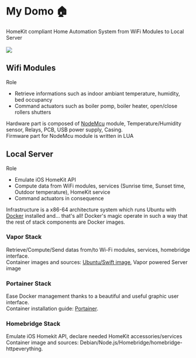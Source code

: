 # My Domo 🏠
HomeKit compliant Home Automation System from WiFi Modules to Local Server
<br><br>
![](https://docs.google.com/uc?id=0BxOSr4OUvNOfcnctd2lLZnZXeU0)
<br>
## Wifi Modules
Role
- Retrieve informations such as indoor ambiant temperature, humidity, bed occupancy
- Command actuators such as boiler pomp, boiler heater, open/close rollers shutters

Hardware part is composed of [NodeMcu](http://nodemcu.com/index_en.html) module, Temperature/Humidity sensor, Relays, PCB, USB power supply, Casing.
<br>
Firmware part for NodeMcu module is written in LUA
## Local Server
Role
- Emulate iOS HomeKit API
- Compute data from WiFi modules, services (Sunrise time, Sunset time, Outdoor temperature), HomeKit service
- Command actuators in consequence

Infrastructure is a x86-64 architecture system which runs Ubuntu with [Docker](https://www.docker.com) installed and... that's all! 
Docker's magic operate in such a way that the rest of stack components are Docker images.
### Vapor Stack
Retrieve/Compute/Send datas from/to Wi-Fi modules, services, homebridge interface.<br>
Container images and sources: [Ubuntu/Swift image](https://hub.docker.com/r/swiftdocker/swift/), Vapor powered Server image
### Portainer Stack
Ease Docker management thanks to a beautiful and useful graphic user interface.<br>
Container installation guide: [Portainer](http://portainer.io).
### Homebridge Stack
Emulate iOS Homekit API, declare needed HomeKit accessories/services<br>
Container image and sources: Debian/Node.js/Homebridge/homebridge-httpeverything.



